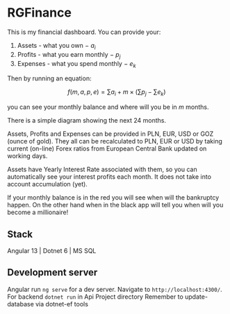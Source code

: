 # RGFinance

This is my financial dashboard. You can provide your:

1. Assets - what you own $-$ $a_i$
2. Profits - what you earn monthly $-$ $p_j$
3. Expenses - what you spend monthly $-$ $e_k$

Then by running an equation:

$$f(m, a, p, e) = \sum a_i + m \times \big(\sum p_j - \sum e_k\big)$$

you can see your monthly balance and where will you be in $m$ months.

There is a simple diagram showing the next 24 months.

Assets, Profits and Expenses can be provided in PLN, EUR, USD or GOZ (ounce of gold).
They all can be recalculated to PLN, EUR or USD by taking current (on-line) Forex ratios from European Central Bank updated on working days.

Assets have Yearly Interest Rate associated with them, so you can automatically see your interest profits each month. It does not take into account accumulation (yet).

If your monthly balance is in the red you will see when will the bankruptcy happen.
On the other hand when in the black app will tell you when will you become a millionaire!

## Stack

Angular 13 |
Dotnet 6 |
MS SQL

## Development server

Angular run `ng serve` for a dev server. Navigate to `http://localhost:4300/`.
For backend `dotnet run` in Api Project directory
Remember to update-database via dotnet-ef tools

